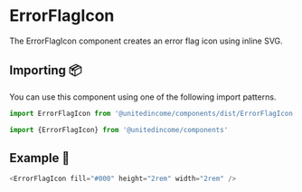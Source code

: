 # ErrorFlagIcon

The ErrorFlagIcon component creates an error flag icon using inline SVG.

## Importing 📦

You can use this component using one of the following import patterns.

```javascript
import ErrorFlagIcon from '@unitedincome/components/dist/ErrorFlagIcon'
```

```javascript
import {ErrorFlagIcon} from '@unitedincome/components'
```


## Example 🚀

```javascript
<ErrorFlagIcon fill="#000" height="2rem" width="2rem" />
```
